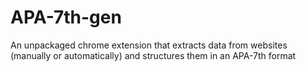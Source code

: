 # APA-7th-gen
An unpackaged chrome extension that extracts data from websites (manually or automatically) and structures them in an APA-7th format
